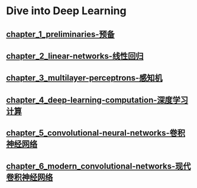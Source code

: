 <!--
 * @Author       : JonnyZhang 71881972+jonnyzhang02@users.noreply.github.com
 * @LastEditTime : 2023-07-24 22:08
 * @FilePath     : \d2l-zh-pytorch\README.md
 * 
 * coded by ZhangYang@BUPT, my email is zhangynag0207@bupt.edu.cn
-->
# Dive into Deep Learning

## [chapter_1_preliminaries-预备](./chapter_preliminaries/linear-algebra.ipynb)

## [chapter_2_linear-networks-线性回归](./chapter_linear-networks/.md)

## [chapter_3_multilayer-perceptrons-感知机](./chapter_multilayer-perceptrons/.md/)

## [chapter_4_deep-learning-computation-深度学习计算](./chapter_deep-learning-computation/.md)

## [chapter_5_convolutional-neural-networks-卷积神经网络](./chapter_convolutional-neural-networks/.md)  

## [chapter_6_modern_convolutional-networks-现代卷积神经网络](./chapter_convolutional-modern/.md)

